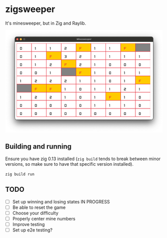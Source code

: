 # zigsweeper

It's minesweeper, but in Zig and Raylib.

![Image of current state of the game](https://github.com/hgranthorner/zigsweeper/blob/main/images/example.png?raw=true)

## Building and running

Ensure you have zig 0.13 installed (`zig build` tends to break between minor versions, so make sure to have that specific version installed).

`zig build run`

## TODO

- [ ] Set up winning and losing states IN PROGRESS
- [ ] Be able to reset the game
- [ ] Choose your difficulty
- [ ] Properly center mine numbers
- [ ] Improve testing
- [ ] Set up e2e testing?
